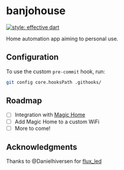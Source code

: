 # banjohouse

[![style: effective dart](https://img.shields.io/badge/style-effective_dart-40c4ff.svg)](https://github.com/tenhobi/effective_dart)

Home automation app aiming to personal use.

## Configuration

To use the custom `pre-commit` hook, run:
```bash
git config core.hooksPath .githooks/
```

## Roadmap

- [ ] Integration with [Magic Home](https://github.com/xoseperez/espurna/wiki/Hardware-Magic-Home-LED-Controller)
- [ ] Add Magic Home to a custom WiFi
- [ ] More to come!

## Acknowledgments

 Thanks to @Danielhiversen for [flux_led](https://github.com/Danielhiversen/flux_led)